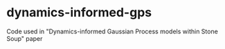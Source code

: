# dynamics-informed-gps
Code used in "Dynamics-informed Gaussian Process models within Stone Soup" paper
